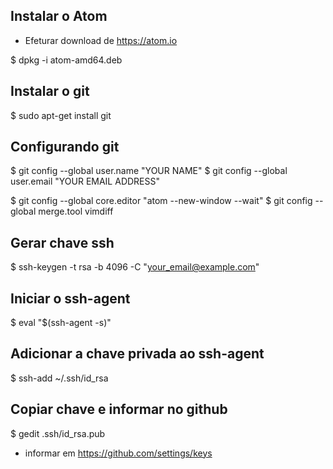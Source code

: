 ## Instalar o Atom

- Efeturar download de https://atom.io

$ dpkg -i atom-amd64.deb

## Instalar o git

$ sudo apt-get install git

## Configurando git

$ git config --global user.name "YOUR NAME"
$ git config --global user.email "YOUR EMAIL ADDRESS"

$ git config --global core.editor "atom --new-window --wait"
$ git config --global merge.tool vimdiff

##  Gerar chave ssh

$ ssh-keygen -t rsa -b 4096 -C "your_email@example.com"

## Iniciar o ssh-agent

$ eval "$(ssh-agent -s)"

## Adicionar a chave privada ao ssh-agent

$ ssh-add ~/.ssh/id_rsa

## Copiar chave e informar no github

$ gedit .ssh/id_rsa.pub

- informar em https://github.com/settings/keys
